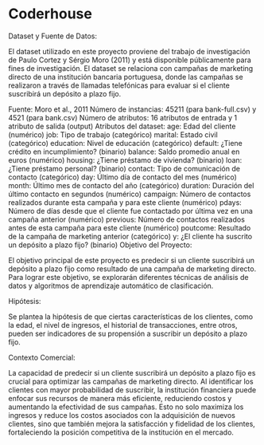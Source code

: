 # Coderhouse

Dataset y Fuente de Datos:

El dataset utilizado en este proyecto proviene del trabajo de investigación de Paulo Cortez y Sérgio Moro (2011) y está disponible públicamente para fines de investigación. El dataset se relaciona con campañas de marketing directo de una institución bancaria portuguesa, donde las campañas se realizaron a través de llamadas telefónicas para evaluar si el cliente suscribirá un depósito a plazo fijo.

Fuente: Moro et al., 2011
Número de instancias: 45211 (para bank-full.csv) y 4521 (para bank.csv)
Número de atributos: 16 atributos de entrada y 1 atributo de salida (output)
Atributos del dataset:
age: Edad del cliente (numérico)
job: Tipo de trabajo (categórico)
marital: Estado civil (categórico)
education: Nivel de educación (categórico)
default: ¿Tiene crédito en incumplimiento? (binario)
balance: Saldo promedio anual en euros (numérico)
housing: ¿Tiene préstamo de vivienda? (binario)
loan: ¿Tiene préstamo personal? (binario)
contact: Tipo de comunicación de contacto (categórico)
day: Último día de contacto del mes (numérico)
month: Último mes de contacto del año (categórico)
duration: Duración del último contacto en segundos (numérico)
campaign: Número de contactos realizados durante esta campaña y para este cliente (numérico)
pdays: Número de días desde que el cliente fue contactado por última vez en una campaña anterior (numérico)
previous: Número de contactos realizados antes de esta campaña para este cliente (numérico)
poutcome: Resultado de la campaña de marketing anterior (categórico)
y: ¿El cliente ha suscrito un depósito a plazo fijo? (binario)
Objetivo del Proyecto:

El objetivo principal de este proyecto es predecir si un cliente suscribirá un depósito a plazo fijo como resultado de una campaña de marketing directo. Para lograr este objetivo, se explorarán diferentes técnicas de análisis de datos y algoritmos de aprendizaje automático de clasificación.

Hipótesis:

Se plantea la hipótesis de que ciertas características de los clientes, como la edad, el nivel de ingresos, el historial de transacciones, entre otros, pueden ser indicadores de su propensión a suscribir un depósito a plazo fijo.

Contexto Comercial:

La capacidad de predecir si un cliente suscribirá un depósito a plazo fijo es crucial para optimizar las campañas de marketing directo. Al identificar los clientes con mayor probabilidad de suscribir, la institución financiera puede enfocar sus recursos de manera más eficiente, reduciendo costos y aumentando la efectividad de sus campañas. Esto no solo maximiza los ingresos y reduce los costos asociados con la adquisición de nuevos clientes, sino que también mejora la satisfacción y fidelidad de los clientes, fortaleciendo la posición competitiva de la institución en el mercado.
